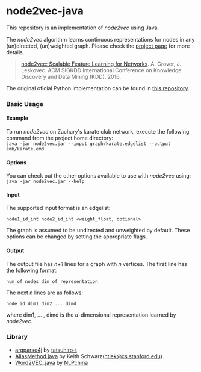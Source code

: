 # node2vec-java

This repository is an implementation of *node2vec* using Java.

The *node2vec* algorithm learns continuous representations for nodes in any (un)directed, (un)weighted graph. Please check the [project page](https://snap.stanford.edu/node2vec/) for more details.

>[node2vec: Scalable Feature Learning for Networks](http://arxiv.org/abs/1607.00653). A. Grover, J. Leskovec. ACM SIGKDD International Conference on Knowledge Discovery and Data Mining (KDD), 2016.

The original oficial Python implementation can be found in [this repository](https://github.com/aditya-grover/node2vec).

### Basic Usage

#### Example
To run *node2vec* on Zachary's karate club network, execute the following command from the project home directory:<br/>
	``java -jar node2vec.jar --input graph/karate.edgelist --output emb/karate.emd``

#### Options
You can check out the other options available to use with *node2vec* using:<br/>
	``java -jar node2vec.jar --help``

#### Input
The supported input format is an edgelist:

	node1_id_int node2_id_int <weight_float, optional>

The graph is assumed to be undirected and unweighted by default. These options can be changed by setting the appropriate flags.

#### Output
The output file has *n+1* lines for a graph with *n* vertices.
The first line has the following format:

	num_of_nodes dim_of_representation

The next *n* lines are as follows:

	node_id dim1 dim2 ... dimd

where dim1, ... , dimd is the *d*-dimensional representation learned by *node2vec*.

### Library
- [argparse4j](https://github.com/tatsuhiro-t/argparse4j) by [tatsuhiro-t](https://github.com/tatsuhiro-t)
- [AliasMethod.java](http://www.keithschwarz.com/interesting/code/?dir=alias-method) by Keith Schwarz(htiek@cs.stanford.edu).
- [Word2VEC_java](https://github.com/NLPchina/Word2VEC_java) by [NLPchina](https://github.com/NLPchina)
